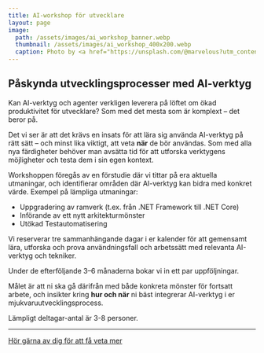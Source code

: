 ```yaml
---
title: AI-workshop för utvecklare
layout: page
image: 
  path: /assets/images/ai_workshop_banner.webp
  thumbnail: /assets/images/ai_workshop_400x200.webp
  caption: Photo by <a href="https://unsplash.com/@marvelous?utm_content=creditCopyText&utm_medium=referral&utm_source=unsplash">Marvin Meyer</a> on <a href="https://unsplash.com/photos/people-sitting-down-near-table-with-assorted-laptop-computers-SYTO3xs06fU?utm_content=creditCopyText&utm_medium=referral&utm_source=unsplash">Unsplash</a>
---
```

## Påskynda utvecklingsprocesser med AI-verktyg

Kan AI-verktyg och agenter verkligen leverera på löftet om ökad produktivitet för utvecklare? Som med det mesta som är komplext – det beror på.

Det vi ser är att det krävs en insats för att lära sig använda AI-verktyg på rätt sätt – och minst lika viktigt, att veta **när** de bör användas. Som med alla nya färdigheter behöver man avsätta tid för att utforska verktygens möjligheter och testa dem i sin egen kontext.

Workshoppen föregås av en förstudie där vi tittar på era aktuella utmaningar, och identifierar områden där AI-verktyg kan bidra med konkret värde. Exempel på lämpliga utmaningar:

* Uppgradering av ramverk (t.ex. från .NET Framework till .NET Core)  
* Införande av ett nytt arkitekturmönster  
* Utökad Testautomatisering

Vi reserverar tre sammanhängande dagar i er kalender för att gemensamt lära, utforska och prova användningsfall och arbetssätt med relevanta AI-verktyg och tekniker.

Under de efterföljande 3–6 månaderna bokar vi in ett par uppföljningar.

Målet är att ni ska gå därifrån med både konkreta mönster för fortsatt arbete, och insikter kring **hur och när** ni bäst integrerar AI-verktyg i er mjukvaruutvecklingsprocess.

Lämpligt deltagar-antal är 3-8 personer.

---

[Hör gärna av dig för att få veta mer](/contact)